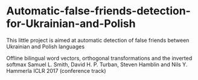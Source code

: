 # Automatic-false-friends-detection-for-Ukrainian-and-Polish
This little project is aimed at automatic detection of false friends between Ukrainian and Polish languages

Offline bilingual word vectors, orthogonal transformations and the inverted softmax
Samuel L. Smith, David H. P. Turban, Steven Hamblin and Nils Y. Hammerla
ICLR 2017 (conference track)
